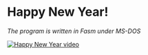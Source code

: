 # Happy New Year!
*The program is written in Fasm under MS-DOS*

[![Happy New Year video](https://www.youtube.com/watch?v=MerIzwMy6AI/maxresdefault.jpg)](https://www.youtube.com/watch?v=MerIzwMy6AI)
